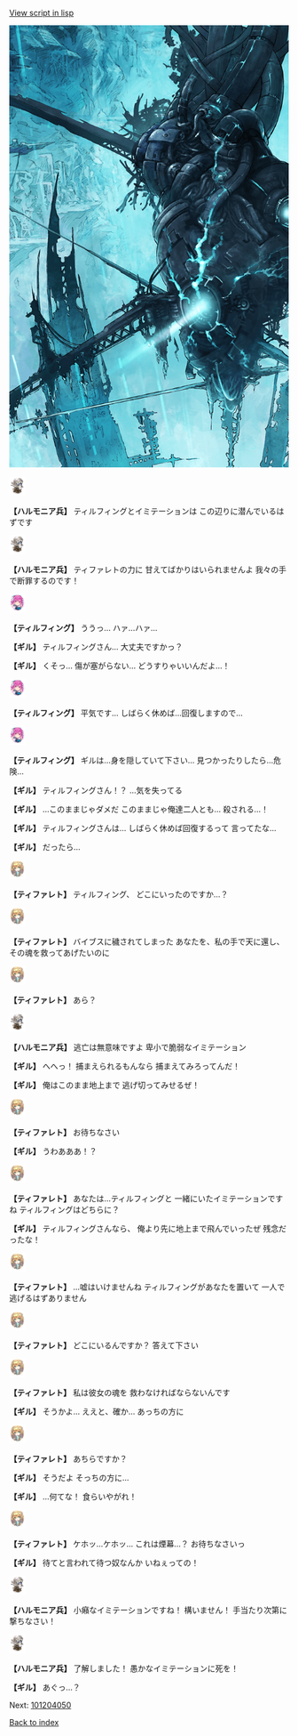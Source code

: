 [View script in lisp](../scripts/101204040.txt)

![underground_world_3.png](../images/backgrounds/underground_world_3.png)

<img src="../images/units/3810001.png" alt="3810001.png" height="34"/>

**【ハルモニア兵】**
ティルフィングとイミテーションは
この辺りに潜んでいるはずです

<img src="../images/units/3810001.png" alt="3810001.png" height="34"/>

**【ハルモニア兵】**
ティファレトの力に
甘えてばかりはいられませんよ
我々の手で断罪するのです！

<img src="../images/units/3101411.png" alt="3101411.png" height="34"/>

**【ティルフィング】**
ううっ…
ハァ…ハァ…

**【ギル】**
ティルフィングさん…
大丈夫ですかっ？

**【ギル】**
くそっ…
傷が塞がらない…
どうすりゃいいんだよ…！

<img src="../images/units/3101411.png" alt="3101411.png" height="34"/>

**【ティルフィング】**
平気です…
しばらく休めば…回復しますので…

<img src="../images/units/3101411.png" alt="3101411.png" height="34"/>

**【ティルフィング】**
ギルは…身を隠していて下さい…
見つかったりしたら…危険…

**【ギル】**
ティルフィングさん！？
…気を失ってる

**【ギル】**
…このままじゃダメだ
このままじゃ俺達二人とも…
殺される…！

**【ギル】**
ティルフィングさんは…
しばらく休めば回復するって
言ってたな…

**【ギル】**
だったら…

<img src="../images/units/3503211.png" alt="3503211.png" height="34"/>

**【ティファレト】**
ティルフィング、
どこにいったのですか…？

<img src="../images/units/3503211.png" alt="3503211.png" height="34"/>

**【ティファレト】**
バイブスに穢されてしまった
あなたを、私の手で天に還し、
その魂を救ってあげたいのに

<img src="../images/units/3503211.png" alt="3503211.png" height="34"/>

**【ティファレト】**
あら？

<img src="../images/units/3810001.png" alt="3810001.png" height="34"/>

**【ハルモニア兵】**
逃亡は無意味ですよ
卑小で脆弱なイミテーション

**【ギル】**
へへっ！
捕まえられるもんなら
捕まえてみろってんだ！

**【ギル】**
俺はこのまま地上まで
逃げ切ってみせるぜ！

<img src="../images/units/3503211.png" alt="3503211.png" height="34"/>

**【ティファレト】**
お待ちなさい

**【ギル】**
うわあああ！？

<img src="../images/units/3503211.png" alt="3503211.png" height="34"/>

**【ティファレト】**
あなたは…ティルフィングと
一緒にいたイミテーションですね
ティルフィングはどちらに？

**【ギル】**
ティルフィングさんなら、
俺より先に地上まで飛んでいったぜ
残念だったな！

<img src="../images/units/3503211.png" alt="3503211.png" height="34"/>

**【ティファレト】**
…嘘はいけませんね
ティルフィングがあなたを置いて
一人で逃げるはずありません

<img src="../images/units/3503211.png" alt="3503211.png" height="34"/>

**【ティファレト】**
どこにいるんですか？
答えて下さい

<img src="../images/units/3503211.png" alt="3503211.png" height="34"/>

**【ティファレト】**
私は彼女の魂を
救わなければならないんです

**【ギル】**
そうかよ…
ええと、確か…
あっちの方に

<img src="../images/units/3503211.png" alt="3503211.png" height="34"/>

**【ティファレト】**
あちらですか？

**【ギル】**
そうだよ
そっちの方に…

**【ギル】**
…何てな！
食らいやがれ！

<img src="../images/units/3503211.png" alt="3503211.png" height="34"/>

**【ティファレト】**
ケホッ…ケホッ…
これは煙幕…？
お待ちなさいっ

**【ギル】**
待てと言われて待つ奴なんか
いねぇっての！

<img src="../images/units/3810001.png" alt="3810001.png" height="34"/>

**【ハルモニア兵】**
小癪なイミテーションですね！
構いません！
手当たり次第に撃ちなさい！

<img src="../images/units/3810001.png" alt="3810001.png" height="34"/>

**【ハルモニア兵】**
了解しました！
愚かなイミテーションに死を！

**【ギル】**
あぐっ…？

Next: [101204050](101204050.md)

[Back to index](index.md)
